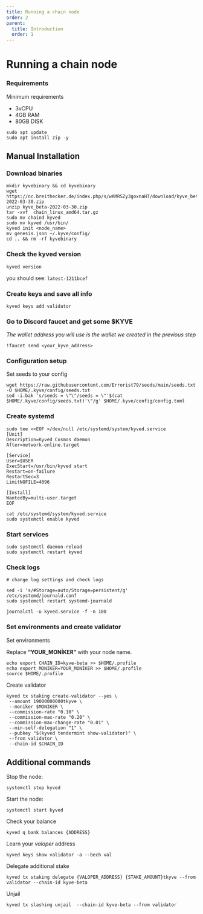 ```yaml
---
title: Running a chain node
order: 2
parent:
  title: Introduction
  order: 1
---
```


# Running a chain node

### Requirements

Minimum requirements

- 3vCPU
- 4GB RAM
- 80GB DISK

```
sudo apt update
sudo apt install zip -y
```

## Manual Installation

### Download binaries

```
mkdir kyvebinary && cd kyvebinary
wget https://nc.breithecker.de/index.php/s/wKMRSZy3goxnaHT/download/kyve_beta-2022-03-30.zip
unzip kyve_beta-2022-03-30.zip
tar -xvf  chain_linux_amd64.tar.gz
sudo mv chaind kyved
sudo mv kyved /usr/bin/
kyved init <node_name>
mv genesis.json ~/.kyve/config/
cd .. && rm -rf kyvebinary
```

### Check the kyved version

```
kyved version
```

you should see: `latest-1211bcef`

### Create keys and save all info

```
kyved keys add validator
```

### Go to Discord faucet and get some $KYVE

_The wallet address you will use is the wallet we created in the previous step_

```
!faucet send <your_kyve_address>
```

### Configuration setup

Set seeds to your config

```
wget https://raw.githubusercontent.com/Errorist79/seeds/main/seeds.txt -O $HOME/.kyve/config/seeds.txt
sed -i.bak 's/seeds = \"\"/seeds = \"'$(cat $HOME/.kyve/config/seeds.txt)'\"/g' $HOME/.kyve/config/config.toml
```

### Create systemd

```
sudo tee <<EOF >/dev/null /etc/systemd/system/kyved.service
[Unit]
Description=Kyved Cosmos daemon
After=network-online.target

[Service]
User=$USER
ExecStart=/usr/bin/kyved start
Restart=on-failure
RestartSec=3
LimitNOFILE=4096

[Install]
WantedBy=multi-user.target
EOF

cat /etc/systemd/system/kyved.service
sudo systemctl enable kyved
```

### Start services

```
sudo systemctl daemon-reload
sudo systemctl restart kyved
```

### Check logs

```
# change log settings and check logs

sed -i 's/#Storage=auto/Storage=persistent/g' /etc/systemd/journald.conf
sudo systemctl restart systemd-journald

journalctl -u kyved.service -f -n 100
```

### Set environments and create validator

Set environments

Replace **“YOUR_MONİKER”** with your node name.

```
echo export CHAIN_ID=kyve-beta >> $HOME/.profile
echo export MONIKER=YOUR_MONİKER >> $HOME/.profile
source $HOME/.profile
```

Create validator

```
kyved tx staking create-validator --yes \
 --amount 19000000000tkyve \
 --moniker $MONIKER \
 --commission-rate "0.10" \
 --commission-max-rate "0.20" \
 --commission-max-change-rate "0.01" \
 --min-self-delegation "1" \
 --pubkey "$(kyved tendermint show-validator)" \
 --from validator \
 --chain-id $CHAIN_ID
```

## Additional commands

Stop the node:

```
systemctl stop kyved
```

Start the node:

```
systemctl start kyved
```

Check your balance

```
kyved q bank balances {ADDRESS}
```

Learn your _valoper_ address

```
kyved keys show validator -a --bech val
```

Delegate additional stake

```
kyved tx staking delegate {VALOPER_ADDRESS} {STAKE_AMOUNT}tkyve --from validator --chain-id kyve-beta
```

Unjail

```
kyved tx slashing unjail  --chain-id kyve-beta --from validator
```
